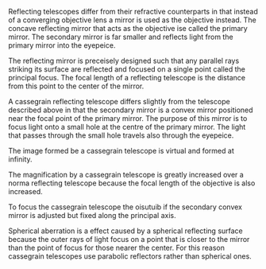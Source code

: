 Reflecting telescopes differ from their refractive counterparts in that instead of a converging objective lens a mirror is used as the objective instead. The concave reflecting mirror that acts as the objective ise called the primary mirror. The secondary mirror is far smaller and reflects light from the primary mirror into the eyepeice.

The reflecting mirror is preceisely designed such that any parallel rays striking its surface are reflected and focused on a single point called the principal focus. The focal length of a reflecting telescope is the distance from this point to the center of the mirror.

A cassegrain reflecting telescope differs slightly from the telescope described above in that the secondary mirror is a convex mirror positioned near the focal point of the primary mirror. The purpose of this mirror is to focus light onto a small hole at the centre of the primary mirror. The light that passes through the small hole travels also through the eyepeice.

The image formed be a cassegrain telescope is virtual and formed at infinity.

The magnification by a cassegrain telescope is greatly increased over a norma reflecting telescope because the focal length of the objective is also increased.

To focus the cassegrain telescope the oisutuib if the secondary convex mirror is adjusted but fixed along the principal axis.

Spherical aberration is a effect caused by a spherical reflecting surface because the outer rays of light focus on a point that is closer to the mirror than the point of focus for those nearer the center. For this reason cassegrain telescopes use parabolic reflectors rather than spherical ones.
